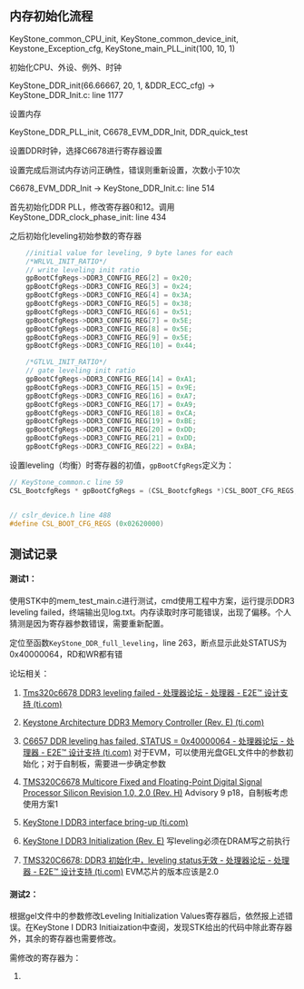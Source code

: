 ## 内存初始化流程

KeyStone_common_CPU_init, KeyStone_common_device_init,  Keystone_Exception_cfg, KeyStone_main_PLL_init(100, 10, 1) 

初始化CPU、外设、例外、时钟



KeyStone_DDR_init(66.66667, 20, 1, &DDR_ECC_cfg) -> KeyStone_DDR_Init.c: line 1177

设置内存

KeyStone_DDR_PLL_init, C6678_EVM_DDR_Init, DDR_quick_test

设置DDR时钟，选择C6678进行寄存器设置

设置完成后测试内存访问正确性，错误则重新设置，次数小于10次



C6678_EVM_DDR_Init -> KeyStone_DDR_Init.c: line 514

首先初始化DDR PLL，修改寄存器0和12。调用KeyStone_DDR_clock_phase_init: line 434

之后初始化leveling初始参数的寄存器

```c
    //initial value for leveling, 9 byte lanes for each
    /*WRLVL_INIT_RATIO*/
    // write leveling init ratio
    gpBootCfgRegs->DDR3_CONFIG_REG[2] = 0x20;
    gpBootCfgRegs->DDR3_CONFIG_REG[3] = 0x24;
    gpBootCfgRegs->DDR3_CONFIG_REG[4] = 0x3A;
    gpBootCfgRegs->DDR3_CONFIG_REG[5] = 0x38;
    gpBootCfgRegs->DDR3_CONFIG_REG[6] = 0x51;
    gpBootCfgRegs->DDR3_CONFIG_REG[7] = 0x5E;
    gpBootCfgRegs->DDR3_CONFIG_REG[8] = 0x5E;
    gpBootCfgRegs->DDR3_CONFIG_REG[9] = 0x5E;
    gpBootCfgRegs->DDR3_CONFIG_REG[10] = 0x44;

    /*GTLVL_INIT_RATIO*/
    // gate leveling init ratio
    gpBootCfgRegs->DDR3_CONFIG_REG[14] = 0xA1;
    gpBootCfgRegs->DDR3_CONFIG_REG[15] = 0x9E;
    gpBootCfgRegs->DDR3_CONFIG_REG[16] = 0xA7;
    gpBootCfgRegs->DDR3_CONFIG_REG[17] = 0xA9;
    gpBootCfgRegs->DDR3_CONFIG_REG[18] = 0xCA;
    gpBootCfgRegs->DDR3_CONFIG_REG[19] = 0xBE;
    gpBootCfgRegs->DDR3_CONFIG_REG[20] = 0xDD;
    gpBootCfgRegs->DDR3_CONFIG_REG[21] = 0xDD;
    gpBootCfgRegs->DDR3_CONFIG_REG[22] = 0xBA;
```

设置leveling（均衡）时寄存器的初值，`gpBootCfgRegs`定义为：

```C
// KeyStone_common.c line 59
CSL_BootcfgRegs * gpBootCfgRegs = (CSL_BootcfgRegs *)CSL_BOOT_CFG_REGS;


// cslr_device.h line 488
#define CSL_BOOT_CFG_REGS (0x02620000)
```

## 测试记录

#### 测试1：

使用STK中的mem_test_main.c进行测试，cmd使用工程中方案，运行提示DDR3 leveling failed，终端输出见log.txt。内存读取时序可能错误，出现了偏移。个人猜测是因为寄存器参数错误，需要重新配置。

定位至函数`KeyStone_DDR_full_leveling`，line 263，断点显示此处STATUS为0x40000064，RD和WR都有错

论坛相关：

1. [Tms320c6678 DDR3 leveling failed - 处理器论坛 - 处理器 - E2E™ 设计支持 (ti.com)](https://e2echina.ti.com/support/processors/f/processors-forum/182063/tms320c6678-ddr3-leveling-failed)

2. [Keystone Architecture DDR3 Memory Controller (Rev. E) (ti.com)](https://www.ti.com/lit/ug/sprugv8e/sprugv8e.pdf?ts=1679919377450)

3. [C6657 DDR leveling has failed, STATUS = 0x40000064 - 处理器论坛 - 处理器 - E2E™ 设计支持 (ti.com)](https://e2echina.ti.com/support/processors/f/processors-forum/188721/c6657-ddr-leveling-has-failed-status-0x40000064) 对于EVM，可以使用光盘GEL文件中的参数初始化；对于自制板，需要进一步确定参数

4. [TMS320C6678 Multicore Fixed and Floating-Point Digital Signal Processor Silicon Revision 1.0, 2.0 (Rev. H)](https://www.ti.com/lit/er/sprz334h/sprz334h.pdf?ts=1679991678209&ref_url=https%253A%252F%252Fe2echina.ti.com%252F) Advisory 9 p18，自制板考虑使用方案1

5. [KeyStone I DDR3 interface bring-up (ti.com)](https://www.ti.com/lit/ml/spracl8/spracl8.pdf?ts=1680005653002)

6. [KeyStone I DDR3 Initialization (Rev. E)](https://www.ti.com/lit/ml/sprabl2e/sprabl2e.pdf?ts=1679992076739) 写leveling必须在DRAM写之前执行

7. [TMS320C6678: DDR3 初始化中，leveling status无效 - 处理器论坛 - 处理器 - E2E™ 设计支持 (ti.com)](https://e2echina.ti.com/support/processors/f/processors-forum/211663/tms320c6678-ddr3-leveling-status) EVM芯片的版本应该是2.0

#### 测试2：

根据gel文件中的参数修改Leveling Initialization Values寄存器后，依然报上述错误。在KeyStone I DDR3 Initiaization中查阅，发现STK给出的代码中除此寄存器外，其余的寄存器也需要修改。

需修改的寄存器为：

1. 
